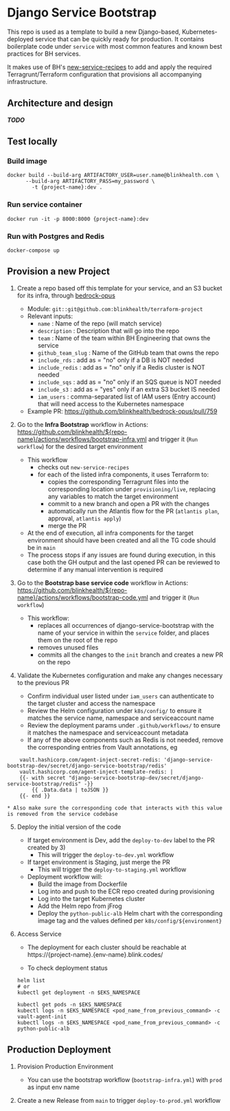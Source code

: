 # Django Service Bootstrap

This repo is used as a template to build a new Django-based, Kubernetes-deployed service that can be quickly ready for production. It contains boilerplate code under `service` with most common features and known best practices for BH services.

It makes use of BH's [new-service-recipes](https://github.com/blinkhealth/new-service-recipes) to add and apply the required Terragrunt/Terraform configuration that provisions all accompanying infrastructure.


## Architecture and design

***TODO***


## Test locally

### Build image
```
docker build --build-arg ARTIFACTORY_USER=user.name@blinkhealth.com \
   	  --build-arg ARTIFACTORY_PASS=my_password \
	    -t {project-name}:dev .
```
### Run service container
```
docker run -it -p 8000:8000 {project-name}:dev
```

### Run with Postgres and Redis
```
docker-compose up
```


## Provision a new Project

1) Create a repo based off this template for your service, and an S3 bucket for its infra, through [bedrock-opus](https://github.com/blinkhealth/bedrock-opus)
    * Module: `git::git@github.com:blinkhealth/terraform-project`
    * Relevant inputs:
        * `name`             : Name of the repo (will match service)
        * `description`      : Description that will go into the repo
        * `team`             : Name of the team within BH Engineering that owns the service
        * `github_team_slug` : Name of the GitHub team that owns the repo
        * `include_rds`      : add as = "no" only if a DB is NOT needed
        * `include_redis`    : add as = "no" only if a Redis cluster is NOT needed
        * `include_sqs`      : add as = "no" only if an SQS queue is NOT needed
        * `include_s3`       : add as = "yes" only if an extra S3 bucket IS needed
        * `iam_users`        : comma-separated list of IAM users (Entry account) that will need access to the Kubernetes namespace
    * Example PR: https://github.com/blinkhealth/bedrock-opus/pull/759

2) Go to the **Infra Bootstrap** workflow in Actions: https://github.com/blinkhealth/${repo-name}/actions/workflows/bootstrap-infra.yml and trigger it (`Run workflow`) for the desired target environment
    * This workflow
        * checks out `new-service-recipes`
        * for each of the listed infra components, it uses Terraform to:
            * copies the corresponding Terragrunt files into the corresponding location under `provisioning/live`, replacing any variables to match the target environment
            * commit to a new branch and open a PR with the changes
            * automatically run the Atlantis flow for the PR (`atlantis plan`, approval, `atlantis apply`)
            * merge the PR
    * At the end of execution, all infra components for the target environment should have been created and all the TG code should be in `main`
    * The process stops if any issues are found during execution, in this case both the GH output and the last opened PR can be reviewed to determine if any manual intervention is required

3) Go to the **Bootstrap base service code** workflow in Actions: https://github.com/blinkhealth/${repo-name}/actions/workflows/bootstrap-code.yml and trigger it (`Run workflow`)
    * This workflow:
        * replaces all occurrences of django-service-bootstrap with the name of your service in within the `service` folder, and places them on the root of the repo
        * removes unused files
        * commits all the changes to the `init` branch and creates a new PR on the repo

4) Validate the Kubernetes configuration and make any changes necessary to the previous PR
    * Confirm individual user listed under `iam_users` can authenticate to the target cluster and access the namespace
    * Review the Helm configuration under `k8s/config/` to ensure it matches the service name, namespace and serviceaccount name
    * Review the deployment params under `.github/workflows/` to ensure it matches the namespace and serviceaccount metadata
    * If any of the above components such as Redis is not needed, remove the corresponding entries from Vault annotations, eg
```
    vault.hashicorp.com/agent-inject-secret-redis: 'django-service-bootstrap-dev/secret/django-service-bootstrap/redis'
    vault.hashicorp.com/agent-inject-template-redis: |
    {{- with secret "django-service-bootstrap-dev/secret/django-service-bootstrap/redis" -}}
        {{ .Data.data | toJSON }}
    {{- end }}
```
    * Also make sure the corresponding code that interacts with this value is removed from the service codebase

5) Deploy the initial version of the code
    * If target environment is Dev, add the `deploy-to-dev` label to the PR created by 3)
        * This will trigger the `deploy-to-dev.yml` workflow
    * If target environment is Staging, just merge the PR
        * This will trigger the `deploy-to-staging.yml` workflow
    * Deployment workflow will:
        * Build the image from Dockerfile
        * Log into and push to the ECR repo created during provisioning
        * Log into the target Kubernetes cluster
        * Add the Helm repo from jFrog
        * Deploy the `python-public-alb` Helm chart with the corresponding image tag and the values defined per `k8s/config/${environment}`

6) Access Service
    * The deployment for each cluster should be reachable at https://{project-name}.{env-name}.blink.codes/

    * To check deployment status
    ```
    helm list
    # or
    kubectl get deployment -n $EKS_NAMESPACE

    kubectl get pods -n $EKS_NAMESPACE
    kubectl logs -n $EKS_NAMESPACE <pod_name_from_previous_command> -c vault-agent-init
    kubectl logs -n $EKS_NAMESPACE <pod_name_from_previous_command> -c python-public-alb
    ```

## Production Deployment

1) Provision Production Environment
    * You can use the bootstrap workflow (`bootstrap-infra.yml`) with `prod` as input env name

2) Create a new Release from `main` to trigger `deploy-to-prod.yml` workflow

